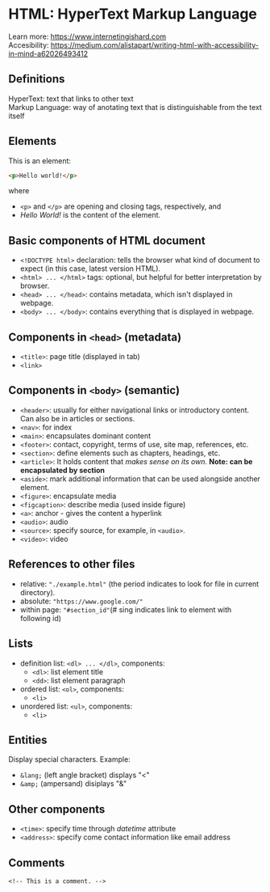 # HTML: HyperText Markup Language
Learn more: https://www.internetingishard.com  
Accesibility: https://medium.com/alistapart/writing-html-with-accessibility-in-mind-a62026493412

## Definitions
HyperText: text that links to other text  
Markup Language: way of anotating text that is distinguishable from the text itself  

## Elements

This is an element:
```html
<p>Hello world!</p>
```
where 
- `<p>` and `</p>` are opening and closing tags, respectively, and
- _Hello World!_ is the content of the element.

## Basic components of HTML document
- `<!DOCTYPE html>` declaration: tells the browser what kind of document to expect (in this case, latest version HTML).
- `<html> ... </html>` tags: optional, but helpful for better interpretation by browser.
- `<head> ... </head>`: contains metadata, which isn't displayed in webpage.
- `<body> ... </body>`: contains everything that is displayed in webpage.

## Components in `<head>` (metadata)
- `<title>`: page title (displayed in tab)
- `<link>`

## Components in `<body>` (semantic)
- `<header>`: usually for either navigational links or introductory content. Can also be in articles or sections.
- `<nav>`: for index
- `<main>`: encapsulates dominant content
- `<footer>`: contact, copyright, terms of use, site map, references, etc.
- `<section>`: define elements such as chapters, headings, etc.
- `<article>`: It holds content that _makes sense on its own_. **Note: can be encapsulated by section**
- `<aside>`: mark additional information that can be used alongside another element.
- `<figure>`: encapsulate media
- `<figcaption>`: describe media (used inside figure)
- `<a>`: anchor - gives the content a hyperlink
- `<audio>`: audio
- `<source>`: specify source, for example, in `<audio>`.
- `<video>`: video

## References to other files
- relative: `"./example.html"` (the period indicates to look for file in current directory).
- absolute: `"https://www.google.com/"`
- within page: `"#section_id"`(# sing indicates link to element with following id)

## Lists
- definition list: `<dl> ... </dl>`, components:
    - `<dl>`: list element title
    - `<dd>`: list element paragraph
- ordered list: `<ol>`, components:
    - `<li>`
- unordered list: `<ul>`, components:
    - `<li>`

## Entities
Display special characters. Example:
- `&lang;` (left angle bracket) displays "<"
- `&amp;` (ampersand) disiplays "&"

## Other components
- `<time>`: specify time through _datetime_ attribute
- `<address>`: specify come contact information like email address

## Comments
```htmal
<!-- This is a comment. -->
```
